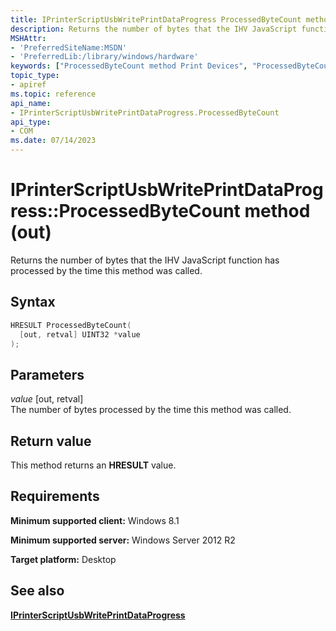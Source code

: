 ```yaml
---
title: IPrinterScriptUsbWritePrintDataProgress ProcessedByteCount method (out)
description: Returns the number of bytes that the IHV JavaScript function has processed by the time this method was called.
MSHAttr:
- 'PreferredSiteName:MSDN'
- 'PreferredLib:/library/windows/hardware'
keywords: ["ProcessedByteCount method Print Devices", "ProcessedByteCount method Print Devices , IPrinterScriptUsbWritePrintDataProgress interface", "IPrinterScriptUsbWritePrintDataProgress interface Print Devices , ProcessedByteCount method"]
topic_type:
- apiref
ms.topic: reference
api_name:
- IPrinterScriptUsbWritePrintDataProgress.ProcessedByteCount
api_type:
- COM
ms.date: 07/14/2023
---
```


# IPrinterScriptUsbWritePrintDataProgress::ProcessedByteCount method (out)

Returns the number of bytes that the IHV JavaScript function has processed by the time this method was called.

## Syntax

```cpp
HRESULT ProcessedByteCount(
  [out, retval] UINT32 *value
);
```

## Parameters

*value* \[out, retval\]  
The number of bytes processed by the time this method was called.

## Return value

This method returns an **HRESULT** value.

## Requirements

**Minimum supported client:** Windows 8.1

**Minimum supported server:** Windows Server 2012 R2

**Target platform:** Desktop

## See also

[**IPrinterScriptUsbWritePrintDataProgress**](iprinterscriptusbwriteprintdataprogress.md)
